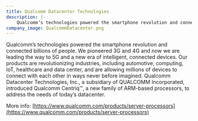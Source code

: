 ```yaml
---
title: Qualcomm Datacenter Technologies
description: |-
    Qualcomm’s technologies powered the smartphone revolution and connected billions of people.
company_image: QualcommDatacenter.png
---
```

Qualcomm’s technologies powered the smartphone revolution and connected billions of people. We pioneered 3G and 4G and now we are leading the way to 5G and a new era of intelligent, connected devices. Our products are revolutionizing industries, including automotive, computing, IoT, healthcare and data center, and are allowing millions of devices to connect with each other in ways never before imagined. Qualcomm Datacenter Technologies, Inc., a subsidiary of QUALCOMM Incorporated, introduced Qualcomm Centriq™, a new family of ARM-based processors, to address the needs of today’s datacenter.

More info: [https://www.qualcomm.com/products/server-processors](https://www.qualcomm.com/products/server-processors)
